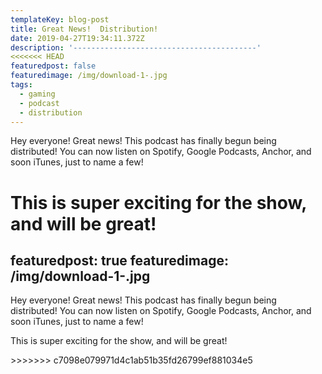 ```yaml
---
templateKey: blog-post
title: Great News!  Distribution!
date: 2019-04-27T19:34:11.372Z
description: '-----------------------------------------'
<<<<<<< HEAD
featuredpost: false
featuredimage: /img/download-1-.jpg
tags:
  - gaming
  - podcast
  - distribution
---
```

Hey everyone!  Great news!  This podcast has finally begun being distributed!  You can now listen on Spotify, Google Podcasts, Anchor, and soon iTunes, just to name a few!


This is super exciting for the show, and will be great!
=======
featuredpost: true
featuredimage: /img/download-1-.jpg
---
<p>Hey everyone!  Great news!  This podcast has finally begun being distributed!  You can now listen on Spotify, Google Podcasts, Anchor, and soon iTunes, just to name a few!</p>

<p></p>

<p>This is super exciting for the show, and will be great!</p>
>>>>>>> c7098e079971d4c1ab51b35fd26799ef881034e5

